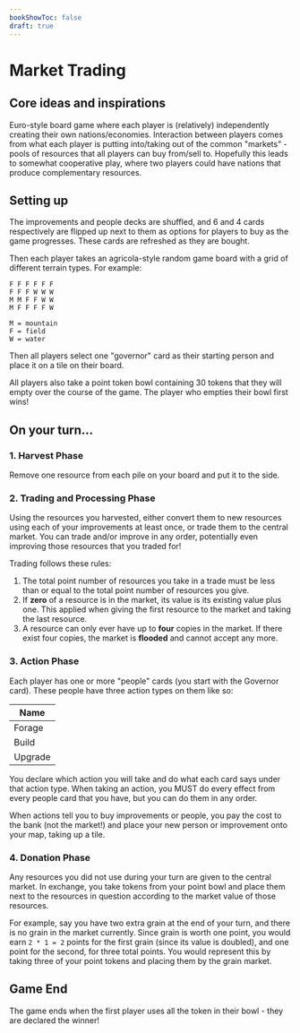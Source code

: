 ```yaml
---
bookShowToc: false
draft: true
---
```


# Market Trading

## Core ideas and inspirations

Euro-style board game where each player is (relatively) independently creating
their own nations/economies.  Interaction between players comes from what each
player is putting into/taking out of the common "markets" - pools of resources
that all players can buy from/sell to.  Hopefully this leads to somewhat
cooperative play, where two players could have nations that produce
complementary resources.


## Setting up

The improvements and people decks are shuffled, and 6 and 4 cards respectively
are flipped up next to them as options for players to buy as the game
progresses.  These cards are refreshed as they are bought.

Then each player takes an agricola-style random game board with a grid of
different terrain types.  For example:

```
F F F F F F
F F F W W W
M M F F W W
M F F F F W

M = mountain
F = field
W = water
```

Then all players select one "governor" card as their starting person and place
it on a tile on their board.

All players also take a point token bowl containing 30 tokens that they will
empty over the course of the game.  The player who empties their bowl first
wins!


## On your turn...

### 1. Harvest Phase

Remove one resource from each pile on your board and put it to the side.

### 2. Trading and Processing Phase

Using the resources you harvested, either convert them to new resources using
each of your improvements at least once, or trade them to the central market.
You can trade and/or improve in any order, potentially even improving those
resources that you traded for!

Trading follows these rules:

1. The total point number of resources you take in a trade must be less than or
   equal to the total point number of resources you give.
1. If **zero** of a resource is in the market, its value is its existing value
   plus one.  This applied when giving the first resource to the market and
   taking the last resource.
1. A resource can only ever have up to **four** copies in the market.  If there
   exist four copies, the market is **flooded** and cannot accept any more.

### 3. Action Phase

Each player has one or more "people" cards (you start with the Governor card).
These people have three action types on them like so:

Name    |
------- |
Forage  |
Build   |
Upgrade |

You declare which action you will take and do what each card says under that
action type.  When taking an action, you MUST do every effect from every people
card that you have, but you can do them in any order.

When actions tell you to buy improvements or people, you pay the cost to the
bank (not the market!) and place your new person or improvement onto your map,
taking up a tile.

### 4. Donation Phase

Any resources you did not use during your turn are given to the central
market.  In exchange, you take tokens from your point bowl and place them next
to the resources in question according to the market value of those resources.

For example, say you have two extra grain at the end of your turn, and there is
no grain in the market currently.  Since grain is worth one point, you would
earn `2 * 1 = 2` points for the first grain (since its value is doubled), and
one point for the second, for three total points.  You would represent this by
taking three of your point tokens and placing them by the grain market.


## Game End

The game ends when the first player uses all the token in their bowl - they are
declared the winner!
